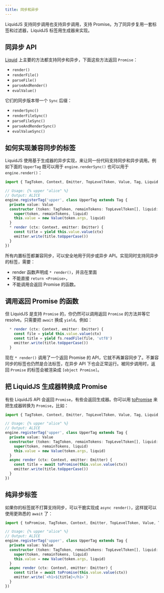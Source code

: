 ```yaml
---
title: 同步和异步
---
```


LiquidJS 支持同步调用也支持异步调用，支持 Promise。为了同异步复用一套标签和过滤器，LiquidJS 标签用生成器来实现。

## 同异步 API

[Liquid][Liquid] 上主要的方法都支持同步和异步，下面这些方法返回 `Promise`：

- `render()`
- `renderFile()`
- `parseFile()`
- `parseAndRender()`
- `evalValue()`

它们的同步版本带一个 `Sync` 后缀：

- `renderSync()`
- `renderFileSync()`
- `parseFileSync()`
- `parseAndRenderSync()`
- `evalValueSync()`

## 如何实现兼容同步的标签

LiquidJS 使用基于生成器的异步实现，来让同一份代码支持同步和异步调用。例如下面的 `UpperTag` 既可以用于 `engine.renderSync()` 也可以用于 `engine.render()`：

```typescript
import { TagToken, Context, Emitter, TopLevelToken, Value, Tag, Liquid } from 'liquidjs'

// Usage: {% upper "alice" %}
// Output: ALICE
engine.registerTag('upper', class UpperTag extends Tag {
  private value: Value
  constructor (token: TagToken, remainTokens: TopLevelToken[], liquid: Liquid) {
    super(token, remainTokens, liquid)
    this.value = new Value(token.args, liquid)
  }
  * render (ctx: Context, emitter: Emitter) {
    const title = yield this.value.value(ctx)
    emitter.write(title.toUpperCase())
  }
})
```

所有内置标签都兼容同步，可以安全地用于同步或异步 API。实现同时支持同异步的标签，需要：

- render 函数声明成 `* render()`，并且在里面
- 不能直接 `return <Promise>`，
- 不能调用会返回 Promise 的函数。

## 调用返回 Promise 的函数

但 LiquidJS 是支持 `Promise` 的，你仍然可以调用返回 `Promise` 的方法并等它 resolve。只需要把 `await` 换成 `yield`。例如：

```typescript
  * render (ctx: Context, emitter: Emitter) {
    const file = yield this.value.value(ctx)
    const title = yield fs.readFile(file, 'utf8')
    emitter.write(title.toUpperCase())
  }
```

现在 `* render()` 调用了一个返回 Promise 的 API，它就不再兼容同步了。不兼容同步的标签也仍然是合法标签，在异步 API 下也会正常运行。被同步调用时，返回 <code>Promise</code> 的标签会被渲染成 <code>[object Promise]</code>。

## 把 LiquidJS 生成器转换成 Promise

有些 LiquidJS API 会返回 `Promise`，有些会返回生成器。你可以用 [toPromise][toPromise] 来把生成器转换为 `Promise`，比如：

```typescript
import { TagToken, Context, Emitter, TopLevelToken, Value, Tag, Liquid, toPromise } from 'liquidjs'

// Usage: {% upper "alice" %}
// Output: ALICE
engine.registerTag('upper', class UpperTag extends Tag {
  private value: Value
  constructor (token: TagToken, remainTokens: TopLevelToken[], liquid: Liquid) {
    super(token, remainTokens, liquid)
    this.value = new Value(token.args, liquid)
  }
  async render (ctx: Context, emitter: Emitter) {
    const title = await toPromise(this.value.value(ctx))
    emitter.write(title.toUpperCase())
  }
})
```

## 纯异步标签

如果你的标签就不打算支持同步，可以干脆实现成 `async render()`，这样就可以使用更熟悉的 `await` 了：

```typescript
import { toPromise, TagToken, Context, Emitter, TopLevelToken, Value, Tag, Liquid } from 'liquidjs'

// Usage: {% upper "alice" %}
// Output: ALICE
engine.registerTag('upper', class UpperTag extends Tag {
  private value: Value
  constructor (token: TagToken, remainTokens: TopLevelToken[], liquid: Liquid) {
    super(token, remainTokens, liquid)
    this.value = new Value(token.args, liquid)
  }
  async render (ctx: Context, emitter: Emitter) {
    const title = await toPromise(this.value.value(ctx))
    emitter.write(`<h1>${title}</h1>`)
  }
})
```

[Liquid]: /api/classes/Liquid.html
[toPromise]: /api/functions/toPromise.html
